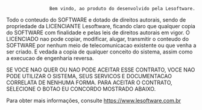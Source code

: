                     Bem vindo, ao produto do desenvolvido pela Lesoftware.

Todo o conteudo do SOFTWARE e dotado de direitos autorais, sendo de propriedade da LICENCIANTE Lesoftware, ficando claro que qualquer copia do SOFTWARE com finalidade  e  pelas leis de direitos autorais em vigor. 
O LICENCIADO nao pode copiar, modificar, alugar, transmitir o conteudo do SOFTWARE por nenhum meio de telecomunicacao existente ou que venha a ser criado.
E vedada a copia de qualquer conceito do sistema, assim como a execucao de engenharia reversa.

SE VOCE NAO QUER OU NAO PODE ACEITAR ESSE CONTRATO, VOCE NAO PODE UTILIZAR O SISTEMA, SEUS SERVICOS E DOCUMENTACAO CORRELATA DE NENHUMA FORMA. PARA ACEITAR 
O CONTRATO, SELECIONE O BOTAO EU CONCORDO MOSTRADO ABAIXO.

Para obter mais informações, consulte <https://www.lesoftware.com.br>